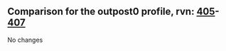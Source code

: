 ## Comparison for the outpost0 profile, rvn: [405](https://github.com/PRO100KatYT/FortniteProfileRevisions/tree/main/profiles/outpost0/405%20outpost0.json)-[407](https://github.com/PRO100KatYT/FortniteProfileRevisions/tree/main/profiles/outpost0/407%20outpost0.json)

No changes
